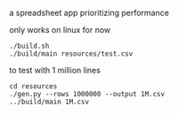 a spreadsheet app prioritizing performance

only works on linux for now

```
./build.sh
./build/main resources/test.csv
```

to test with 1 million lines
```
cd resources
./gen.py --rows 1000000 --output 1M.csv
../build/main 1M.csv
```
